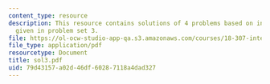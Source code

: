 ```yaml
---
content_type: resource
description: This resource contains solutions of 4 problems based on integral equations
  given in problem set 3.
file: https://ol-ocw-studio-app-qa.s3.amazonaws.com/courses/18-307-integral-equations-spring-2006/79d43157a02d46df60287118a4dad327_sol3.pdf
file_type: application/pdf
resourcetype: Document
title: sol3.pdf
uid: 79d43157-a02d-46df-6028-7118a4dad327
---
```

